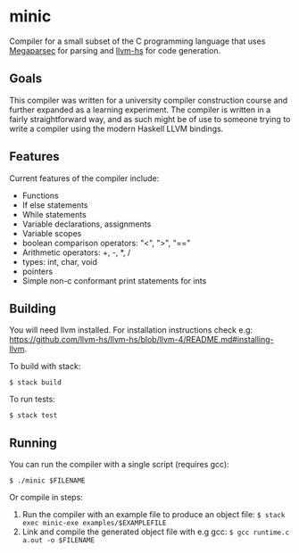 # minic

Compiler for a small subset of the C programming language that uses [Megaparsec](https://github.com/mrkkrp/megaparsec) for parsing
and [llvm-hs](https://github.com/llvm-hs/llvm-hs) for code generation.

## Goals

This compiler was written for a university compiler construction course and further expanded
as a learning experiment. The compiler is written in a fairly straightforward way, and as
such might be of use to someone trying to write a compiler using the modern Haskell LLVM bindings.

## Features

Current features of the compiler include:

* Functions
* If else statements
* While statements
* Variable declarations, assignments
* Variable scopes
* boolean comparison operators: "<", ">", "=="
* Arithmetic operators: +, -, \*, /
* types: int, char, void
* pointers
* Simple non-c conformant print statements for ints

## Building

You will need llvm installed. For installation instructions check e.g:
<https://github.com/llvm-hs/llvm-hs/blob/llvm-4/README.md#installing-llvm>.

To build with stack:

```$ stack build ```

To run tests:

```$ stack test ```

## Running

You can run the compiler with a single script (requires gcc):

``` $ ./minic $FILENAME ```

Or compile in steps:

1. Run the compiler with an example file to produce an object file:
``` $ stack exec minic-exe examples/$EXAMPLEFILE ```
2. Link and compile the generated object file with e.g gcc:
``` $ gcc runtime.c a.out -o $FILENAME ```


